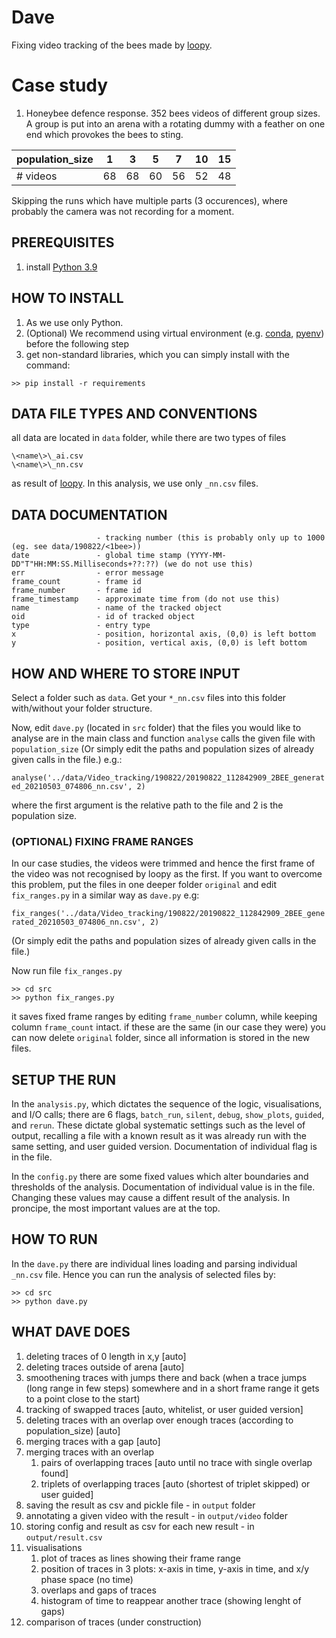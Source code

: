# Dave
Fixing video tracking of the bees made by [loopy](http://loopbio.com/loopy/). 

# Case study
1. Honeybee defence response. 352 bees videos of different group sizes. A group is put into an arena with a rotating dummy with a feather on one end which provokes the bees to sting. 

| population_size   | 1  | 3  | 5  | 7  | 10 | 15 |
| ----------------- | ---|----|----|--- |----|----|
| # videos          | 68 | 68 | 60 | 56 | 52 | 48 |

Skipping the runs which have multiple parts (3 occurences), where probably the camera was not recording for a moment. 

## PREREQUISITES
1. install [Python 3.9](https://www.python.org/downloads/)

## HOW TO INSTALL
1. As we use only Python.  
2. (Optional) We recommend using virtual environment (e.g. [conda](https://docs.conda.io/en/latest/), [pyenv](https://github.com/pyenv/pyenv)) before the following step
3. get non-standard libraries, which you can simply install with the command:

`>> pip install -r requirements`


## DATA FILE TYPES AND CONVENTIONS
all data are located in `data` folder, while there are two types of files
```
\<name\>\_ai.csv
\<name\>\_nn.csv
```
as result of [loopy](http://loopbio.com/loopy/). In this analysis, we use only `_nn.csv` files.

## DATA DOCUMENTATION
```                  
                   - tracking number (this is probably only up to 1000 (eg. see data/190822/<1bee>))
date               - global time stamp (YYYY-MM-DD"T"HH:MM:SS.Milliseconds+??:??) (we do not use this)
err                - error message
frame_count        - frame id
frame_number       - frame id 
frame_timestamp    - approximate time from (do not use this)
name               - name of the tracked object
oid                - id of tracked object
type               - entry type
x                  - position, horizontal axis, (0,0) is left bottom
y                  - position, vertical axis, (0,0) is left bottom
```

## HOW AND WHERE TO STORE INPUT
Select a folder such as `data`. 
Get your `*_nn.csv` files into this folder with/without your folder structure. 

Now, edit `dave.py` (located in `src` folder) that the files you would like to analyse are in the main class and function `analyse` calls the given file with `population_size` (Or simply edit the paths and population sizes of already given calls in the file.) e.g.:

`analyse('../data/Video_tracking/190822/20190822_112842909_2BEE_generated_20210503_074806_nn.csv', 2)`

where the first argument is the relative path to the file and 2 is the population size.

### (OPTIONAL) FIXING FRAME RANGES
In our case studies, the videos were trimmed and hence the first frame of the video was not recognised by loopy as the first. 
If you want to overcome this problem, put the files in one deeper folder `original` and edit `fix_ranges.py` in a similar way as `dave.py` e.g:

`fix_ranges('../data/Video_tracking/190822/20190822_112842909_2BEE_generated_20210503_074806_nn.csv', 2)`

(Or simply edit the paths and population sizes of already given calls in the file.)

Now run file `fix_ranges.py`
```
>> cd src
>> python fix_ranges.py
```
it saves fixed frame ranges by editing `frame_number` column, while keeping column `frame_count` intact. 
if these are the same (in our case they were) you can now delete `original` folder, since all information is stored in the new files. 

## SETUP THE RUN
In the `analysis.py`, which dictates the sequence of the logic, visualisations, and I/O calls;
there are 6 flags, `batch_run`, `silent`, `debug`, `show_plots`, `guided`, and `rerun`.
These dictate global systematic settings such as the level of output, recalling a file with a known result as it was already run with the same setting, and user guided version. Documentation of individual flag is in the file.


In the `config.py` there are some fixed values which alter boundaries and thresholds of the analysis. 
Documentation of individual value is in the file.
Changing these values may cause a diffent result of the analysis.
In proncipe, the most important values are at the top. 

## HOW TO RUN
In the `dave.py` there are individual lines loading and parsing individual `_nn.csv` file. Hence you can run the analysis of selected files by:

```
>> cd src
>> python dave.py
```
## WHAT DAVE DOES
1. deleting traces of 0 length in x,y [auto]
2. deleting traces outside of arena [auto]
3. smoothening traces with jumps there and back (when a trace jumps (long range in few steps) somewhere and in a short frame range it gets to a point close to the start)
4. tracking of swapped traces [auto, whitelist, or user guided version]
5. deleting traces with an overlap over enough traces (according to population_size) [auto]
6. merging traces with a gap [auto]
7. merging traces with an overlap 
    1. pairs of overlapping traces [auto until no trace with single overlap found]
    2. triplets of overlapping traces [auto (shortest of triplet skipped) or user guided]
8. saving the result as csv and pickle file - in `output` folder
9. annotating a given video with the result - in `output/video` folder
10. storing config and result as csv for each new result - in `output/result.csv`
11. visualisations
    1. plot of traces as lines showing their frame range
    2. position of traces in 3 plots: x-axis in time, y-axis in time, and x/y phase space (no time)
    3. overlaps and gaps of traces
    4. histogram of time to reappear another trace (showing lenght of gaps)
9. comparison of traces (under construction)
